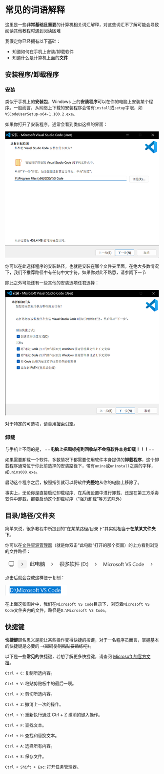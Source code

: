# 常见的词语解释

这里是一些**非常基础且重要**的计算机相关词汇解释，对这些词汇不了解可能会导致阅读其他教程时遇到阅读困难

我假定你已经拥有以下基础：

- 知道如何在手机上安装/卸载软件
- 知道什么是计算机上面的**文件**

## 安装程序/卸载程序

### 安装

类似于手机上的**安装包**，Windows 上的**安装程序**可以在你的电脑上安装某个程序。一般而言，从网络上下载的安装程序会带有`install`或`setup`字眼，如`VSCodeUserSetup-x64-1.100.2.exe`。

如果你打开了安装程序，通常会看到类似这样的界面：

![vsc_installation_0](../C%200%202%201/assets/vsc_installation_0.png)

你可以在此选择程序的安装路径，也就是安装在哪个文件夹里面。在绝大多数情况下，我们不推荐路径中有任何中文字符。如果你对此不熟悉，请参阅下一节

除此之外可能还有一些其他的安装选项任君选择：

![vsc_installation_1](../C%200%202%201/assets/vsc_installation_1.png)

对于特定的可选项，请善用[搜索引擎](https://bing.com)。

### 卸载

与手机上不同的是， ==**电脑上把图标拖到回收站不会将软件本身卸载！！！**==

如果需要卸载一个软件，多数情况下都需要使用软件本身提供的**卸载程序**，这个卸载程序通常位于你此前选择的安装路径下，带有`unins`或`uninstall`之类的字样，如`unins000.exe`。

启动这个程序之后，按照指引就可以将软件**完整地**从你的电脑上移除了。

事实上，无论你是直接启动卸载程序、在系统设置中进行卸载、还是在第三方杀毒软件中卸载，都要启动这个卸载程序（“强力卸载”等方式除外）

## 目录/路径/文件夹

简单来说，很多教程中所提到的“在某某路径/目录下”其实就相当于**在某某文件夹下**。

你可以在[文件资源管理器](https://support.microsoft.com/zh-cn/windows/windows-%E4%B8%AD%E7%9A%84%E6%96%87%E4%BB%B6%E8%B5%84%E6%BA%90%E7%AE%A1%E7%90%86%E5%99%A8-ef370130-1cca-9dc5-e0df-2f7416fe1cb1)（就是你双击“此电脑”打开的那个页面）的上方看到浏览的文件路径：

![directory_example_0](../assets/images/directory_example_0.png)

点击后就会变成这样便于复制：

![directory_example_1](../assets/images/directory_example_1.png)

在上面这张图片中，我们在`Microsoft VS Code`目录下，浏览着`Microsoft VS Code`文件夹内的文件，路径是`D:\Microsoft VS Code`。
## 快捷键

**快捷键**顾名思义是能让某些操作变得快捷的按键，对于一名程序员而言，掌握基本的快捷键是必要的 ~~（起码复制粘贴要熟练吧）~~。

以下是一些**常见的**快捷键，若想了解更多快捷键，请查阅 [Microsoft 的官方文档](https://support.microsoft.com/zh-cn/windows/windows-%E7%9A%84%E9%94%AE%E7%9B%98%E5%BF%AB%E6%8D%B7%E6%96%B9%E5%BC%8F-dcc61a57-8ff0-cffe-9796-cb9706c75eec)。

`Ctrl + C`: 复制所选内容。

`Ctrl + V`: 粘贴剪贴板中的最后一项。

`Ctrl + X`: 剪切所选内容。

`Ctrl + Z`: 撤消上一次的操作。

`Ctrl + Y`: 重新执行通过 Ctrl + Z 撤消的键入操作。

`Ctrl + F`: 查找文本。

`Ctrl + H`: 查找和替换文本。

`Ctrl + A`: 选择所有内容。

`Ctrl + S`: 保存文件。

`Ctrl + Shift + Esc`: 打开任务管理器。